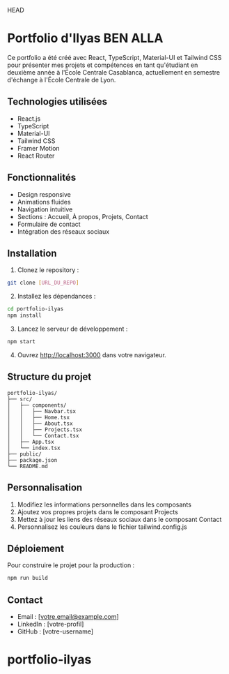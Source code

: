 HEAD
# Portfolio d'Ilyas BEN ALLA

Ce portfolio a été créé avec React, TypeScript, Material-UI et Tailwind CSS pour présenter mes projets et compétences en tant qu'étudiant en deuxième année à l'École Centrale Casablanca, actuellement en semestre d'échange à l'École Centrale de Lyon.

## Technologies utilisées

- React.js
- TypeScript
- Material-UI
- Tailwind CSS
- Framer Motion
- React Router

## Fonctionnalités

- Design responsive
- Animations fluides
- Navigation intuitive
- Sections : Accueil, À propos, Projets, Contact
- Formulaire de contact
- Intégration des réseaux sociaux

## Installation

1. Clonez le repository :
```bash
git clone [URL_DU_REPO]
```

2. Installez les dépendances :
```bash
cd portfolio-ilyas
npm install
```

3. Lancez le serveur de développement :
```bash
npm start
```

4. Ouvrez [http://localhost:3000](http://localhost:3000) dans votre navigateur.

## Structure du projet

```
portfolio-ilyas/
├── src/
│   ├── components/
│   │   ├── Navbar.tsx
│   │   ├── Home.tsx
│   │   ├── About.tsx
│   │   ├── Projects.tsx
│   │   └── Contact.tsx
│   ├── App.tsx
│   └── index.tsx
├── public/
├── package.json
└── README.md
```

## Personnalisation

1. Modifiez les informations personnelles dans les composants
2. Ajoutez vos propres projets dans le composant Projects
3. Mettez à jour les liens des réseaux sociaux dans le composant Contact
4. Personnalisez les couleurs dans le fichier tailwind.config.js

## Déploiement

Pour construire le projet pour la production :

```bash
npm run build
```

## Contact

- Email : [votre.email@example.com]
- LinkedIn : [votre-profil]
- GitHub : [votre-username] 
# portfolio-ilyas

